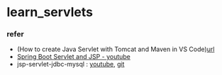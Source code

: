 # learn_servlets
### refer 
- (How to create Java Servlet with Tomcat and Maven in VS Code)[url](https://nyumbani-coder.hashnode.dev/how-to-create-java-servlet-with-tomcat-and-maven-in-vs-code)
- [Spring Boot Servlet and JSP - youtube](https://youtu.be/8dSmXLsI4F8)
- jsp-servlet-jdbc-mysql : [youtube](https://www.youtube.com/watch?v=DzYyzmP4m5c&ab_channel=JavaGuides), [git](https://github.com/RameshMF/servlet-tutorial/tree/master/jsp-servlet-jdbc-mysql-example)

